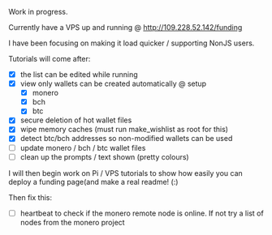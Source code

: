 Work in progress. 

Currently have a VPS up and running @ http://109.228.52.142/funding

I have been focusing on making it load quicker / supporting NonJS users.

Tutorials will come after:    
- [x] the list can be edited while running
- [x] view only wallets can be created automatically @ setup 
    - [x] monero
    - [x] bch
    - [x] btc 
- [x] secure deletion of hot wallet files
- [x] wipe memory caches (must run make_wishlist as root for this)
- [x] detect btc/bch addresses so non-modified wallets can be used
- [ ] update monero / bch / btc wallet files
- [ ] clean up the prompts / text shown (pretty colours)

I will then begin work on Pi / VPS tutorials to show how easily you can deploy a funding page(and make a real readme! (:)

Then fix this:
- [ ] heartbeat to check if the monero remote node is online. If not try a list of nodes from the monero project
